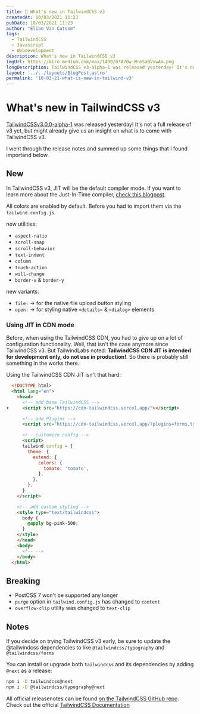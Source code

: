 ```yaml
---
title: 💄 What's new in TailwindCSS v3
createdAt: 10/03/2021 11:23
pubDate: 10/03/2021 11:23
author: "Elian Van Cutsem"
tags:
  - TailwindCSS
  - Javascript
  - Webdevelopment
description: What's new in TailwindCSS v3
imgUrl: https://miro.medium.com/max/1400/0*A70w-WrmSaBVxwAm.png
longDescription: TailwindCSS v3-alpha-1 was released yesterday! It's not a full release of v3 yet, but might already give us an insight on what is to come with TailwindCSS v3.
layout: '../../layouts/BlogPost.astro'
permalink: '10-03-21-what-is-new-in-tailwind-v3'
---
```


# What's new in TailwindCSS v3

[TailwindCSSv3.0.0-alpha-1](<https://github.com/tailwindlabs/tailwindcss/releases/tag/v3.0.0-alpha.1>) was released yesterday! It's not a full release of v3 yet, but might already give us an insight on what is to come with TailwindCSS v3.

I went through the release notes and summed up some things that I found importand below.

## New

In TailwindCSS v3, JIT will be the default compiler mode. If you want to learn more about the Just-In-Time compiler, [check this blogpost](<https://www.elian.codes/blog/what-is-tailwindcss-jit-and-how-to-use-it/>).

All colors are enabled by default. Before you had to import them via the `tailwind.config.js`.

new utilities:

- `aspect-ratio`
- `scroll-snap`
- `scroll-behavior`
- `text-indent`
- `column`
- `touch-action`
- `will-change`
- `border-x` & `border-y`

new variants:

- `file:` -> for the native file upload button styling
- `open:` -> for styling native `<details>` & `<dialog>` elements

### Using JIT in CDN mode

Before, when using the TailwindCSS CDN, you had to give up on a lot of configuration functionality. Well, that isn't the case anymore since TailwindCSS v3. But TailwindLabs noted: **TailwindCSS CDN JIT is intended for development only, do not use in production!**. So there is probably still something in the works there.

Using the TailwindCSS CDN JIT isn't that hard:

```html
  <!DOCTYPE html>
  <html lang="en">
    <head>
      <!-- add base TailwindCSS -->
+     <script src="https://cdn-tailwindcss.vercel.app/"></script>

      <!-- add Plugins -->
      <script src="https://cdn-tailwindcss.vercel.app/?plugins=forms,typography,aspect-ratio,line-clamp"></script>

      <!-- customize config -->
      <script>
      tailwind.config = {
        theme: {
          extend: {
            colors: {
              tomato: 'tomato',
            },
          },
        },
      }
    </script>

    <!-- add custom styling -->
    <style type="text/tailwindcss">
      body {
        @apply bg-pink-500;
      }
    </style>
    </head>
    <body>
      <!-- -->
    </body>
  </html>
```

## Breaking

- PostCSS 7 won't be supported any longer
- `purge` option in `tailwind.config.js` has changed to `content`
- `overflow-clip` utility was changed to `text-clip`

## Notes

If you decide on trying TailwindCSS v3 early, be sure to update the @tailwindcss dependencies to like `@tailwindcss/typography` and `@tailwindcss/forms`

You can install or upgrade both `tailwindcss` and its dependencies by adding `@next` as a release:

```bash
npm i -D tailwindcss@next
npm i -D @tailwindcss/typography@next
```

All official releasenotes can be found [on the TailwindCSS GitHub repo](<https://github.com/tailwindlabs/tailwindcss/releases>).
Check out the official [TailwindCSS Documentation](<https://tailwindcss.com/docs>)
